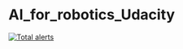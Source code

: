 # AI_for_robotics_Udacity


[![Total alerts](https://img.shields.io/lgtm/alerts/g/Jumpei-Arima/AI_for_robotics_Udacity.svg?logo=lgtm&logoWidth=18)](https://lgtm.com/projects/g/Jumpei-Arima/AI_for_robotics_Udacity/alerts/)
